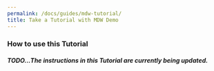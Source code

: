 ```yaml
---
permalink: /docs/guides/mdw-tutorial/
title: Take a Tutorial with MDW Demo
---
```


### How to use this Tutorial
##### TODO...The instructions in this Tutorial are currently being updated.

